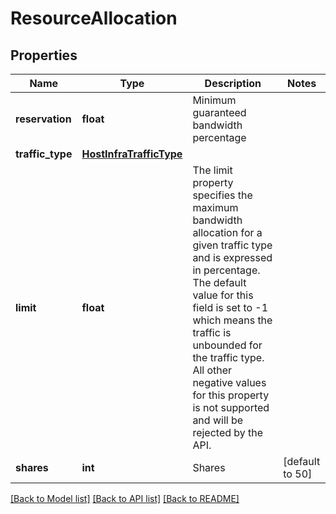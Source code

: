 # ResourceAllocation

## Properties
Name | Type | Description | Notes
------------ | ------------- | ------------- | -------------
**reservation** | **float** | Minimum guaranteed bandwidth percentage | 
**traffic_type** | [**HostInfraTrafficType**](HostInfraTrafficType.md) |  | 
**limit** | **float** | The limit property specifies the maximum bandwidth allocation for a given traffic type and is expressed in percentage. The default value for this field is set to -1 which means the traffic is unbounded for the traffic type. All other negative values for this property is not supported and will be rejected by the API.  | 
**shares** | **int** | Shares | [default to 50]

[[Back to Model list]](../README.md#documentation-for-models) [[Back to API list]](../README.md#documentation-for-api-endpoints) [[Back to README]](../README.md)

